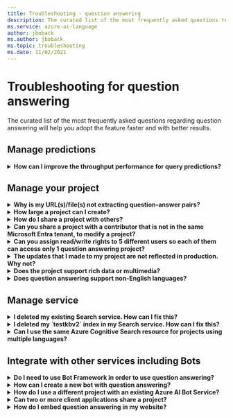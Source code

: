 ```yaml
---
title: Troubleshooting - question answering
description: The curated list of the most frequently asked questions regarding question answering will help you adopt the feature faster and with better results.
ms.service: azure-ai-language
author: jboback
ms.author: jboback
ms.topic: troubleshooting
ms.date: 11/02/2021
---
```


# Troubleshooting for question answering

The curated list of the most frequently asked questions regarding question answering will help you adopt the feature faster and with better results.

## Manage predictions

<details>
<summary><b>How can I improve the throughput performance for query predictions?</b></summary>

**Answer**:
Throughput performance issues indicate you need to scale up your Cognitive Search. Consider adding a replica to your Cognitive Search to improve performance.

Learn more about [pricing tiers](../Concepts/azure-resources.md).
</details>

## Manage your project

<details>
<summary><b>Why is my URL(s)/file(s) not extracting question-answer pairs?</b></summary>

**Answer**:
It's possible that question answering can't auto-extract some question-and-answer (QnA) content from valid FAQ URLs. In such cases, you can paste the QnA content in a .txt file and see if the tool can ingest it. Alternately, you can editorially add content to your project through the [Language Studio portal](https://language.azure.com).

</details>

<details>
<summary><b>How large a project can I create?</b></summary>

**Answer**:
The size of the project depends on the SKU of Azure search you choose when creating the QnA Maker service. Read [here](../concepts/azure-resources.md) for more details.

</details>

<details>
<summary><b>How do I share a project with others?</b></summary>

**Answer**:
Sharing works at the level of the language resource, that is, all projects associated a language resource can be shared.
</details>

<details>
<summary><b>Can you share a project with a contributor that is not in the same Microsoft Entra tenant, to modify a project?</b></summary>

**Answer**:
Sharing is based on Azure role-based access control (Azure Role-base access control). If you can share _any_ resource in Azure with another user, you can also share question answering.

</details>

<details>
<summary><b>Can you assign read/write rights to 5 different users so each of them can access only 1 question answering project?</b></summary>

**Answer**:
You can share an entire language resource, not individual projects.

</details>

<details>
<summary><b>The updates that I made to my project are not reflected in production. Why not?</b></summary>

**Answer**:
Every edit operation, whether in a table update, test, or setting, needs to be saved before it can be deployed. Be sure to select **Save** after making changes and then re-deploy your project for those changes to be reflected in production.

</details>

<details>
<summary><b>Does the project support rich data or multimedia?</b></summary>

**Answer**:

#### Multimedia auto-extraction for files and URLs

* URLS - limited HTML-to-Markdown conversion capability.
* Files - not supported

#### Answer text in markdown

Once QnA pairs are in the project, you can edit an answer's markdown text to include links to media available from public URLs.

</details>

<details>
<summary><b>Does question answering support non-English languages?</b></summary>

**Answer**:
See more details about [supported languages](../language-support.md).

If you have content from multiple languages, be sure to create a separate project for each language.

</details>

## Manage service

<details>
<summary><b>I deleted my existing Search service. How can I fix this?</b></summary>

**Answer**:
If you delete an Azure Cognitive Search index, the operation is final and the index cannot be recovered.

</details>

<details>
<summary><b>I deleted my `testkbv2` index in my Search service. How can I fix this?</b></summary>

**Answer**:
In case you deleted the `testkbv2` index in your Search service, you can restore the data from the last published KB. Use the recovery tool [RestoreTestKBIndex](https://github.com/pchoudhari/QnAMakerBackupRestore/tree/master/RestoreTestKBFromProd) available on GitHub.

</details>

<details>
<summary><b>Can I use the same Azure Cognitive Search resource for projects using multiple languages?</b></summary>

**Answer**:
To use multiple language and multiple projects, the user has to create a project for each language and the first project created for the language resource has to select the option **I want to select the language when I create a project in this resource**. This will create a separate Azure search service per language.

</details>

## Integrate with other services including Bots

<details>
<summary><b>Do I need to use Bot Framework in order to use question answering?</b></summary>

**Answer**:
No, you do not need to use the [Bot Framework](https://github.com/Microsoft/botbuilder-dotnet) with question answering. However, Question answering is offered as one of several templates in [Azure AI Bot Service](/azure/bot-service/). Bot Service enables rapid intelligent bot development through Microsoft Bot Framework, and it runs in a server-less environment.

</details>

<details>
<summary><b>How can I create a new bot with question answering?</b></summary>

**Answer**:
Follow the instructions in [this](../tutorials/bot-service.md) documentation to create your Bot with Azure AI Bot Service.

</details>

<details>
<summary><b>How do I use a different project with an existing Azure AI Bot Service?</b></summary>

**Answer**:
You need to have the following information about your project:

* Project ID.
* Project's published endpoint custom subdomain name, known as `host`, found on **Settings** page after you publish.
* Project's published endpoint key - found on **Settings** page after you publish.

With this information, go to your bot's app service in the Azure portal. Under **Settings -> Configuration -> Application settings**, change those values.

The project's endpoint key is labeled `QnAAuthkey` in the ABS service.

</details>

<details>
<summary><b>Can two or more client applications share a project?</b></summary>

**Answer**:
Yes, the project can be queried from any number of clients.

</details>

<details>
<summary><b>How do I embed question answering in my website?</b></summary>

**Answer**:
Follow these steps to embed the question answering service as a web-chat control in your website:

1. Create your FAQ bot by following the instructions [here](../tutorials/bot-service.md).
2. Enable the web chat by following the steps [here](../tutorials/bot-service.md#integrate-the-bot-with-channels)

## Data storage

<details>
<summary><b>What data is stored and where is it stored?</b></summary>

**Answer**:

When you create your language resource for question answering, you selected an Azure region. Your projects and log files are stored in this region.

</details>
